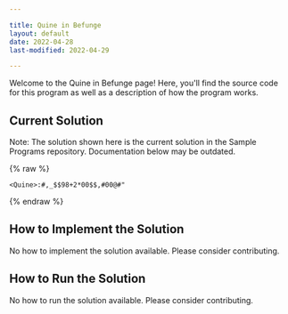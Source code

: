 ```yaml
---

title: Quine in Befunge
layout: default
date: 2022-04-28
last-modified: 2022-04-29

---
```


Welcome to the Quine in Befunge page! Here, you'll find the source code for this program as well as a description of how the program works.

## Current Solution

Note: The solution shown here is the current solution in the Sample Programs repository. Documentation below may be outdated.

{% raw %}

```Befunge
<Quine>:#,_$$98+2*00$$,#00@#"

```

{% endraw %}

## How to Implement the Solution

No how to implement the solution available. Please consider contributing.

## How to Run the Solution

No how to run the solution available. Please consider contributing.